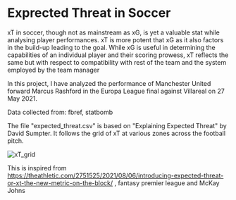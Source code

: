 # Exprected Threat in Soccer

xT in soccer, though not as mainstream as xG, is yet a valuable stat while analysing player performances.
xT is more potent that xG as it also factors in the build-up leading to the goal. While xG is useful in determining the capabilities of an individual player and their scoring prowess, xT reflects the same but with respect to compatibility with rest of the team and the system employed by the team manager

In this project, I have analyzed the performance of Manchester United forward Marcus Rashford in the Europa League final against Villareal on 27 May 2021.

Data collected from:
fbref, statbomb

The file "expected_threat.csv" is based on "Explaining Expected Threat" by David Sumpter. It follows the grid of xT at various zones across the football pitch.




![xT_grid](https://github.com/akshan-main/expectedthreatsoccer/assets/97239696/436a542c-3500-4364-89ca-f7bc44b03831)



This is inspired from https://theathletic.com/2751525/2021/08/06/introducing-expected-threat-or-xt-the-new-metric-on-the-block/ , fantasy premier league and McKay Johns
